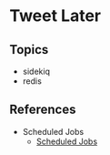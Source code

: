 # Tweet Later

## Topics

- sidekiq
- redis


## References

- Scheduled Jobs
  - [Scheduled Jobs](https://github.com/mperham/sidekiq/wiki/Scheduled-Jobs)